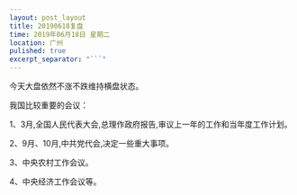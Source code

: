 ```yaml
---
layout: post_layout
title: 20190618复盘
time: 2019年06月18日 星期二
location: 广州
pulished: true
excerpt_separator: "```"
---
```



 今天大盘依然不涨不跌维持横盘状态。
 
 我国比较重要的会议：
 
1、3月,全国人民代表大会,总理作政府报告,审议上一年的工作和当年度工作计划。

2、9月、10月,中共党代会,决定一些重大事项。

3、中央农村工作会议。

4、中央经济工作会议等。
 
